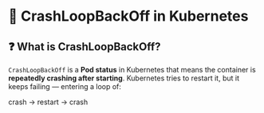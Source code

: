 # 🐳 CrashLoopBackOff in Kubernetes

## ❓ What is CrashLoopBackOff?

`CrashLoopBackOff` is a **Pod status** in Kubernetes that means the container is **repeatedly crashing after starting**. Kubernetes tries to restart it, but it keeps failing — entering a loop of:

crash → restart → crash
